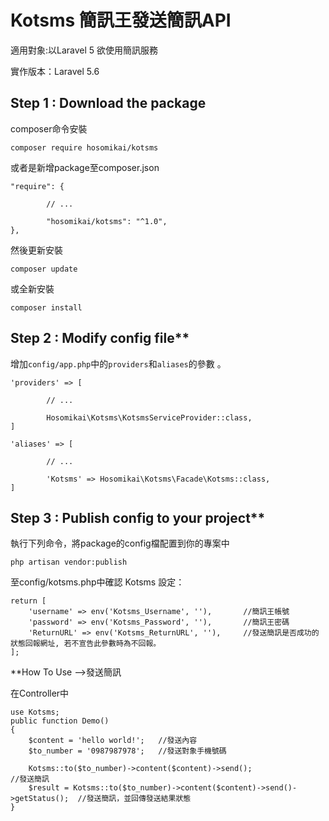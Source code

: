 # Kotsms 簡訊王發送簡訊API

適用對象:以Laravel 5 欲使用簡訊服務

實作版本：Laravel 5.6

## Step 1 : Download the package

composer命令安裝	
```
composer require hosomikai/kotsms
```
或者是新增package至composer.json
```
"require": {

        // ...
        
        "hosomikai/kotsms": "^1.0",
},
```
然後更新安裝
```
composer update
```
或全新安裝
```
composer install
```

## Step 2 : Modify config file**

增加`config/app.php`中的`providers`和`aliases`的參數 。
```
'providers' => [ 

        // ... 
        
        Hosomikai\Kotsms\KotsmsServiceProvider::class, 
]

'aliases' => [ 

        // ... 
        
        'Kotsms' => Hosomikai\Kotsms\Facade\Kotsms::class, 
]
```

## Step 3 : Publish config to your project**

執行下列命令，將package的config檔配置到你的專案中
```
php artisan vendor:publish
```
至config/kotsms.php中確認 Kotsms 設定：

    return [
        'username' => env('Kotsms_Username', ''),       //簡訊王帳號
        'password' => env('Kotsms_Password', ''),       //簡訊王密碼
        'ReturnURL' => env('Kotsms_ReturnURL', ''),     //發送簡訊是否成功的狀態回報網址, 若不宣告此參數時為不回報。
    ];

**How To Use -->發送簡訊

在Controller中
      
    use Kotsms; 
    public function Demo()
    {   
        $content = 'hello world!';   //發送內容
        $to_number = '0987987978';   //發送對象手機號碼
        
        Kotsms::to($to_number)->content($content)->send();                         //發送簡訊
        $result = Kotsms::to($to_number)->content($content)->send()->getStatus();  //發送簡訊，並回傳發送結果狀態
    }
